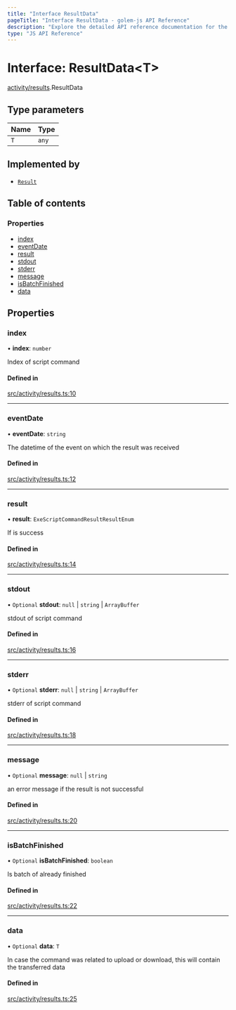 ```yaml
---
title: "Interface ResultData"
pageTitle: "Interface ResultData - golem-js API Reference"
description: "Explore the detailed API reference documentation for the Interface ResultData within the golem-js SDK for the Golem Network."
type: "JS API Reference"
---
```

# Interface: ResultData\<T\>

[activity/results](../modules/activity_results).ResultData

## Type parameters

| Name | Type |
| :------ | :------ |
| `T` | `any` |

## Implemented by

- [`Result`](../classes/activity_results.Result)

## Table of contents

### Properties

- [index](activity_results.ResultData#index)
- [eventDate](activity_results.ResultData#eventdate)
- [result](activity_results.ResultData#result)
- [stdout](activity_results.ResultData#stdout)
- [stderr](activity_results.ResultData#stderr)
- [message](activity_results.ResultData#message)
- [isBatchFinished](activity_results.ResultData#isbatchfinished)
- [data](activity_results.ResultData#data)

## Properties

### index

• **index**: `number`

Index of script command

#### Defined in

[src/activity/results.ts:10](https://github.com/golemfactory/golem-js/blob/4182943/src/activity/results.ts#L10)

___

### eventDate

• **eventDate**: `string`

The datetime of the event on which the result was received

#### Defined in

[src/activity/results.ts:12](https://github.com/golemfactory/golem-js/blob/4182943/src/activity/results.ts#L12)

___

### result

• **result**: `ExeScriptCommandResultResultEnum`

If is success

#### Defined in

[src/activity/results.ts:14](https://github.com/golemfactory/golem-js/blob/4182943/src/activity/results.ts#L14)

___

### stdout

• `Optional` **stdout**: ``null`` \| `string` \| `ArrayBuffer`

stdout of script command

#### Defined in

[src/activity/results.ts:16](https://github.com/golemfactory/golem-js/blob/4182943/src/activity/results.ts#L16)

___

### stderr

• `Optional` **stderr**: ``null`` \| `string` \| `ArrayBuffer`

stderr of script command

#### Defined in

[src/activity/results.ts:18](https://github.com/golemfactory/golem-js/blob/4182943/src/activity/results.ts#L18)

___

### message

• `Optional` **message**: ``null`` \| `string`

an error message if the result is not successful

#### Defined in

[src/activity/results.ts:20](https://github.com/golemfactory/golem-js/blob/4182943/src/activity/results.ts#L20)

___

### isBatchFinished

• `Optional` **isBatchFinished**: `boolean`

Is batch of already finished

#### Defined in

[src/activity/results.ts:22](https://github.com/golemfactory/golem-js/blob/4182943/src/activity/results.ts#L22)

___

### data

• `Optional` **data**: `T`

In case the command was related to upload or download, this will contain the transferred data

#### Defined in

[src/activity/results.ts:25](https://github.com/golemfactory/golem-js/blob/4182943/src/activity/results.ts#L25)
